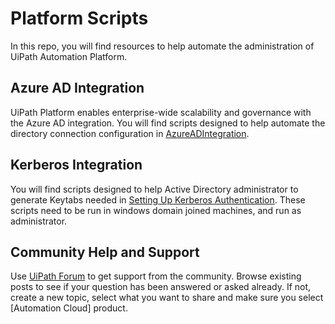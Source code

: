 # Platform Scripts
In this repo, you will find resources to help automate the administration of UiPath Automation Platform.

## Azure AD Integration
UiPath Platform enables enterprise-wide scalability and governance with the Azure AD integration. You will find scripts designed to help automate the directory connection configuration in [AzureADIntegration](AzureADIntegration). 

## Kerberos Integration
You will find scripts designed to help Active Directory administrator to generate Keytabs needed in [Setting Up Kerberos Authentication](https://docs.uipath.com/automation-suite/v2022.4/docs/setting-up-kerberos-authentication). These scripts need to be run in windows domain joined machines, and run as administrator.

## Community Help and Support
Use [UiPath Forum](https://forum.uipath.com/) to get support from the community. Browse existing posts to see if your question has been answered or asked already. If not, create a new topic, select what you want to share and make sure you select [Automation Cloud] product.
